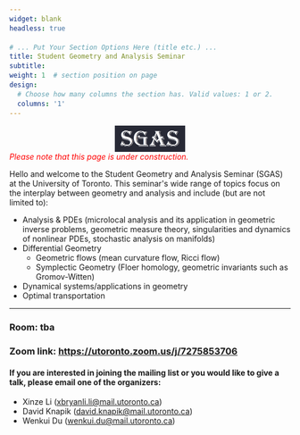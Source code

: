 ```yaml
---
widget: blank
headless: true

# ... Put Your Section Options Here (title etc.) ...
title: Student Geometry and Analysis Seminar
subtitle: 
weight: 1  # section position on page
design:
  # Choose how many columns the section has. Valid values: 1 or 2.
  columns: '1'
---
```

[<img src="sgasv2.png"
     style="display:block;float:none;margin-left:auto;margin-right:auto;width:25%">](sgasv2.png)
<span style="color:red"> *Please note that this page is under construction.* </span>

Hello and welcome to the Student Geometry and Analysis Seminar (SGAS) at the University of Toronto. This seminar's wide range of topics focus on the interplay between geometry and analysis and include (but are not limited to):
- Analysis & PDEs (microlocal analysis and its application in geometric inverse problems, geometric measure theory, singularities and dynamics of nonlinear PDEs, stochastic analysis on manifolds)
- Differential Geometry
  - Geometric flows (mean curvature flow, Ricci flow)
  - Symplectic Geometry (Floer homology, geometric invariants such as Gromov-Witten)
- Dynamical systems/applications in geometry
- Optimal transportation

---
### **Room: tba**
### **Zoom link: https://utoronto.zoom.us/j/7275853706**

#### If you are interested in joining the mailing list or you would like to give a talk, please email one of the organizers:
- Xinze Li (xbryanli.li@mail.utoronto.ca)
- David Knapik (david.knapik@mail.utoronto.ca)
- Wenkui Du (wenkui.du@mail.utoronto.ca)
